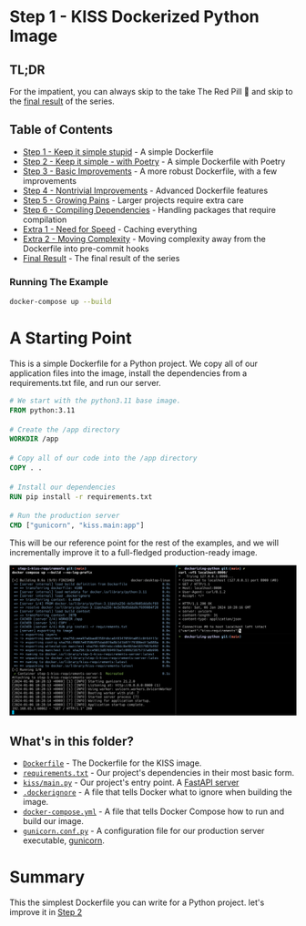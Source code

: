 # Step 1 - KISS Dockerized Python Image

## TL;DR

For the impatient, you can always skip to the take The Red Pill 💊 and skip to
the [final result](../README.md#final-result) of the series.

## Table of Contents

* [Step 1 - Keep it simple stupid](../step-1-kiss-requirements/README.md) - A simple Dockerfile
* [Step 2 - Keep it simple - with Poetry](../step-2-kiss-poetry/README.md) - A simple Dockerfile with Poetry
* [Step 3 - Basic Improvements](../step-3-basic-improvements/README.md) - A more robust Dockerfile, with a few
  improvements
* [Step 4 - Nontrivial Improvements](../step-4-nontrivial-improvements/README.md) - Advanced Dockerfile features
* [Step 5 - Growing Pains](../step-5-larger-project/README.md) - Larger projects require extra care
* [Step 6 - Compiling Dependencies](../step-6-compiling-dependencies/README.md) - Handling packages that require
  compilation
* [Extra 1 - Need for Speed](../extra-1-need-for-speed/README.md) - Caching everything
* [Extra 2 - Moving Complexity](../extra-2-pre-commit/README.md) - Moving complexity away from the Dockerfile into
  pre-commit hooks
* [Final Result](../README.md#final-result) - The final result of the series

### Running The Example

```bash
docker-compose up --build
```

# A Starting Point

This is a simple Dockerfile for a Python project. We copy all of our application files into the image, install the
dependencies from a requirements.txt file, and run our server.

```dockerfile
# We start with the python3.11 base image.
FROM python:3.11

# Create the /app directory
WORKDIR /app

# Copy all of our code into the /app directory
COPY . .

# Install our dependencies
RUN pip install -r requirements.txt

# Run the production server
CMD ["gunicorn", "kiss.main:app"]

```

This will be our reference point for the rest of the examples, and we will incrementally improve it to a full-fledged
production-ready image.

![Step 1 cURL](../assets/step-1-curl.png)

## What's in this folder?

* [`Dockerfile`](./Dockerfile) - The Dockerfile for the KISS image.
* [`requirements.txt`](./requirements.txt) - Our project's dependencies in their most basic form.
* [`kiss/main.py`](./kiss/main.py) - Our project's entry point.
  A [FastAPI server](https://fastapi.tiangolo.com/tutorial/first-steps/)
* [`.dockerignore`](./.dockerignore) - A file that tells Docker what to ignore when building the image.
* [`docker-compose.yml`](https://docs.docker.com/compose/compose-file/) - A file that tells Docker Compose how to run
  and build our image.
* [`gunicorn.conf.py`](./gunicorn.conf.py) - A configuration file for our production
  server executable, [gunicorn](https://gunicorn.org/).

# Summary

This the simplest Dockerfile you can write for a Python project. let's improve it
in [Step 2](../step-2-kiss-poetry/README.md)